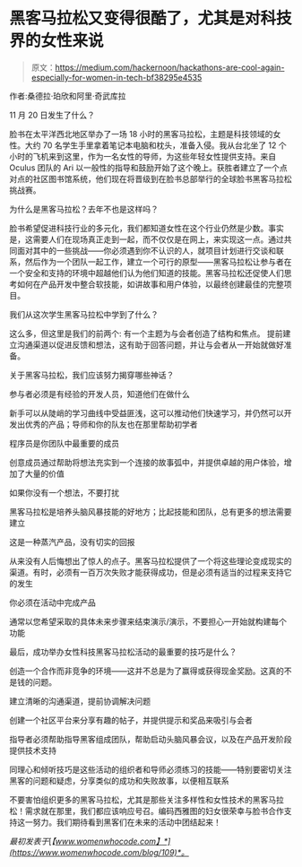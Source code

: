 # 黑客马拉松又变得很酷了，尤其是对科技界的女性来说

> 原文：<https://medium.com/hackernoon/hackathons-are-cool-again-especially-for-women-in-tech-bf38295e4535>

作者:桑德拉·珀欣和阿里·奇武库拉

11 月 20 日发生了什么？

脸书在太平洋西北地区举办了一场 18 小时的黑客马拉松，主题是科技领域的女性。大约 70 名学生手里拿着笔记本电脑和枕头，准备入侵。我从台北坐了 12 个小时的飞机来到这里，作为一名女性的导师，为这些年轻女性提供支持。来自 Oculus 团队的 Ari 以一般性的指导和鼓励开始了这个晚上。获胜者建立了一个点对点的社区图书馆系统，他们现在将晋级到在脸书总部举行的全球脸书黑客马拉松挑战赛。

为什么是黑客马拉松？去年不也是这样吗？

脸书希望促进科技行业的多元化，我们都知道女性在这个行业仍然是少数。事实是，这需要人们在现场真正走到一起，而不仅仅是在网上，来实现这一点。通过共同面对其中的一些挑战——你必须遇到你不认识的人，就项目计划进行交谈和联系，然后作为一个团队一起工作，建立一个可行的原型——黑客马拉松让参与者在一个安全和支持的环境中超越他们认为他们知道的技能。黑客马拉松还促使人们思考如何在产品开发中整合软技能，如讲故事和用户体验，以最终创建最佳的完整项目。

我们从这次学生黑客马拉松中学到了什么？

这么多，但这里是我们的前两个:
有一个主题为与会者创造了结构和焦点。
提前建立沟通渠道以促进反馈和想法，这有助于回答问题，并让与会者从一开始就做好准备。

关于黑客马拉松，我们应该努力揭穿哪些神话？

参与者必须是有经验的开发人员，知道他们在做什么

新手可以从陡峭的学习曲线中受益匪浅，这可以推动他们快速学习，并仍然可以开发出优秀的产品；导师和你的队友也在那里帮助初学者

程序员是你团队中最重要的成员

创意成员通过帮助将想法充实到一个连接的故事弧中，并提供卓越的用户体验，增加了大量的价值

如果你没有一个想法，不要打扰

黑客马拉松是培养头脑风暴技能的好地方；比起技能和团队，总有更多的想法需要建立

这是一种蒸汽产品，没有切实的回报

从来没有人后悔想出了惊人的点子。黑客马拉松提供了一个将这些理论变成现实的渠道。有时，必须有一百万次失败才能获得成功，但是必须有适当的过程来支持它的发生

你必须在活动中完成产品

通常以您希望采取的具体未来步骤来结束演示/演示，不要担心一开始就构建每个功能

最后，成功举办女性科技黑客马拉松活动的最重要的技巧是什么？

创造一个合作而非竞争的环境——这并不总是为了赢得或获得现金奖励。这真的不是钱的问题。

建立清晰的沟通渠道，提前协调解决问题

创建一个社区平台来分享有趣的帖子，并提供提示和奖品来吸引与会者

指导者必须帮助指导黑客组成团队，帮助启动头脑风暴会议，以及在产品开发阶段提供技术支持

同理心和倾听技巧是这些活动的组织者和导师必须练习的技能——特别要密切关注黑客的问题和疑虑，分享类似的成功和失败故事，以便相互联系

不要害怕组织更多的黑客马拉松，尤其是那些关注多样性和女性技术的黑客马拉松！需求就在那里，我们都应该响应号召。编码西雅图的妇女很荣幸与脸书合作支持这一努力。我们期待看到黑客们在未来的活动中团结起来！

*最初发表于*[*【www.womenwhocode.com】*](https://www.womenwhocode.com/blog/109)*。*